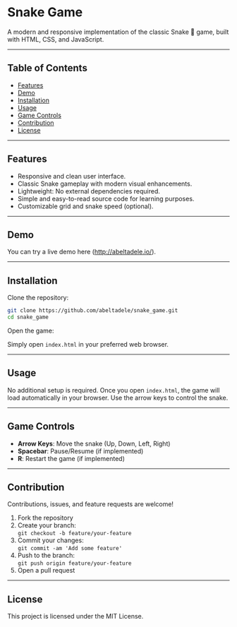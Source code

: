 # Snake Game

A modern and responsive implementation of the classic Snake 🐍 game, built with HTML, CSS, and JavaScript.

---

## Table of Contents

- [Features](#features)
- [Demo](#demo)
- [Installation](#installation)
- [Usage](#usage)
- [Game Controls](#game-controls)
- [Contribution](#contribution)
- [License](#license)

---

## Features

- Responsive and clean user interface.
- Classic Snake gameplay with modern visual enhancements.
- Lightweight: No external dependencies required.
- Simple and easy-to-read source code for learning purposes.
- Customizable grid and snake speed (optional).

---

## Demo

You can try a live demo here (http://abeltadele.io/).

---

## Installation

Clone the repository:

```bash
git clone https://github.com/abeltadele/snake_game.git
cd snake_game
```

Open the game:

Simply open `index.html` in your preferred web browser.

---

## Usage

No additional setup is required. Once you open `index.html`, the game will load automatically in your browser. Use the arrow keys to control the snake.

---

## Game Controls

- **Arrow Keys**: Move the snake (Up, Down, Left, Right)
- **Spacebar**: Pause/Resume (if implemented)
- **R**: Restart the game (if implemented)

---

## Contribution

Contributions, issues, and feature requests are welcome!

1. Fork the repository
2. Create your branch:  
   `git checkout -b feature/your-feature`
3. Commit your changes:  
   `git commit -am 'Add some feature'`
4. Push to the branch:  
   `git push origin feature/your-feature`
5. Open a pull request

---

## License

This project is licensed under the MIT License.
